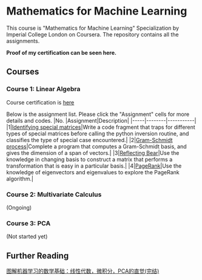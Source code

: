 # Mathematics for Machine Learning 
This course is "Mathematics for Machine Learning" Specialization by Imperial College London on Coursera. The repository contains all the assignments.

**Proof of my certification can be seen here.**

## Courses

### Course 1: Linear Algebra
Course certification is [here](https://coursera.org/share/489830f6d4a0f62dfdedf8489bfc4f70)

Below is the assignment list. Please click the "Assignment" cells for more details and codes.
|No.  |Assignment|Description|
|-----|--------|-----------|
|1|[Identifying special matrices](https://github.com/lisacheng-choco/coursera_mathematics-for-machine-learning/blob/master/Course1_Linear_Algebra/IdentifyingSpecialMatrices.ipynb)|Write a code fragment that traps for different types of special matrices before calling the python inversion routine, and classifies the type of special case encountered.|
|2|[Gram-Schmidt process](https://github.com/lisacheng-choco/coursera_mathematics-for-machine-learning/blob/master/Course1_Linear_Algebra/GramSchmidtProcess.ipynb)|Complete a program that computes a Gram-Schmidt basis, and gives the dimension of a span of vectors.|
|3|[Reflecting Bear](https://github.com/lisacheng-choco/coursera_mathematics-for-machine-learning/blob/master/Course1_Linear_Algebra/ReflectingBear.ipynb)|Use the knowledge in changing basis to construct a matrix that performs a transformation that is easy in a particular basis.|
|4|[PageRank](https://github.com/lisacheng-choco/coursera_mathematics-for-machine-learning/blob/master/Course1_Linear_Algebra/PageRank.ipynb)|Use the knowledge of eigenvectors and eigenvalues to explore the PageRank algorithm.|

### Course 2: Multivariate Calculus
(Ongoing)

### Course 3: PCA
(Not started yet)

## Further Reading
[图解机器学习的数学基础：线性代数，微积分，PCA的直觉(完结)](https://zhuanlan.zhihu.com/p/35280763)
